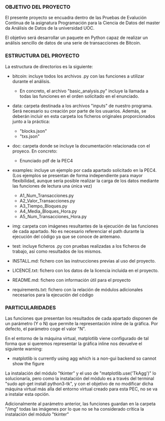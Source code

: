 ### OBJETIVO DEL PROYECTO

El presente proyecto se encuadra dentro de las Pruebas de Evalución Continua de la asignatura
 Programación para la Ciencia de Datos del master da Análisis de Datos de la universidad UOC.

El objetivo será desarrollar un paquete en Python capaz de realizar un análisis sencillo de
 datos de una serie de transacciones de Bitcoin.

### ESTRUCTURA DEL PROYECTO

La estructura de directorios es la siguiente:

* bitcoin: incluye todos los archivos .py con las funciones a utilizar durante el análisis.
    * En concreto, el archivo "basic_analysis.py" incluye la llamada a todas las funciones
    en el orden solicitado en el enunciado.
    
* data: carpeta destinada a los archivos "inputs" de nuestro programa. 
Será necesario su creación por parte de los usuarios. Además, se deberán incluir en esta carpeta
 los ficheros originales proporcionados junto a la práctica:
    * "blocks.json"
    * "txs.json"
    
* doc: carpeta donde se incluye la documentación relacionada con el proyeco. En concreto:
    * Enunciado pdf de la PEC4
    
* examples: incluye un ejemplo por cada apartado solicitado en la PEC4. (Los ejemplos se
presentan de forma independiente para mayor flexibilidad, aunque sería posible realizar
la carga de los datos mediante las funciones de lectura una única vez)
    * A1_Num_Transacciones.py
    * A2_Valor_Transacciones.py
    * A3_Tiempo_Bloques.py
    * A4_Media_Bloques_Hora.py
    * A5_Num_Transacciones_Hora.py

* img: carpeta con imágenes resultantes de la ejecución de las funciones de cada apartado.
No es necesario referenciar el path durante la ejecución del código ya que se conoce de antemano.
      
* test: incluye ficheros .py con pruebas realizadas a los ficheros de trabajo,
 así como resultados de los mismos.
 
* INSTALL.md: fichero con las instrucciones previas al uso del proyecto.

* LICENCE.txt: fichero con los datos de la licencia incluida en el proyecto.

* README.md: fichero con información útil para el proyecto

* requirements.txt: fichero con la relación de módulos adicionales necesarios para la ejecución
del código

### PARTICULARIDADES
Las funciones que presentan los resultados de cada apartado disponen de un parámetro (Y o N) que
permite la representación inline de la gráfica. Por defecto, el parámetro coge el valor "N".

En el entorno de la máquina virtual, matplotlib viene configurado de tal forma que si queremos
representar la gráfica inline nos devuelve el siguiente warning:
* matplotlib is currently using agg which is a non-gui backend so cannot show the figure

La instalación del módulo "tkinter" y el uso de "matplotlib.use('TkAgg')" lo solucionaría, pero
como la instalación del módulo es a través del terminal "sudo apt-get install python3-tk", y con el
objetivo de no modificar dicha máquina virtual más alla del entorno virtual creado para esta PEC,
no se va a instalar esta opción.

Adicionalmente al parámetro anterior, las funciones guardan en la carpeta "/img" todas las imágenes
por lo que no se ha considerado crítica la instalación del módulo "tkinter"